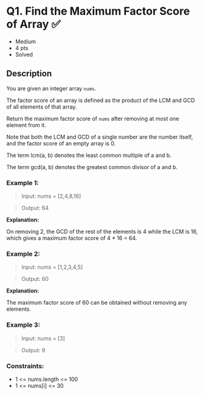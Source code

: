 # Q1. Find the Maximum Factor Score of Array ✅
- Medium
- 4 pts
- Solved

## Description 

You are given an integer array `nums`.

The factor score of an array is defined as the product of the LCM and GCD of all elements of that array.

Return the maximum factor score of `nums` after removing at most one element from it.

Note that both the LCM and GCD of a single number are the number itself, and the factor score of an empty array is 0.

The term lcm(a, b) denotes the least common multiple of a and b.

The term gcd(a, b) denotes the greatest common divisor of a and b.

 

### Example 1:

> Input: nums = [2,4,8,16]

> Output: 64

**Explanation:**

On removing 2, the GCD of the rest of the elements is 4 while the LCM is 16, which gives a maximum factor score of 4 * 16 = 64.

### Example 2:

> Input: nums = [1,2,3,4,5]

> Output: 60

**Explanation:**

The maximum factor score of 60 can be obtained without removing any elements.

### Example 3:

> Input: nums = [3]

> Output: 9

### Constraints:

- 1 <= nums.length <= 100
- 1 <= nums[i] <= 30